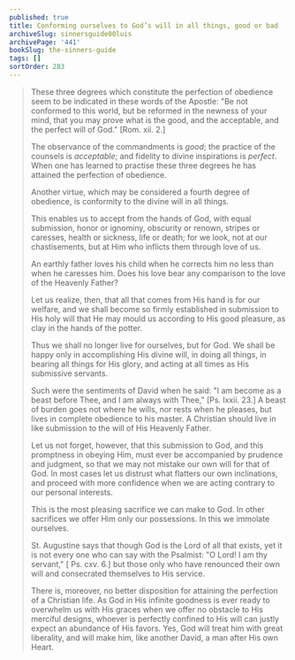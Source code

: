 ```yaml
---
published: true
title: Conforming ourselves to God’s will in all things, good or bad
archiveSlug: sinnersguide00luis
archivePage: '441'
bookSlug: the-sinners-guide
tags: []
sortOrder: 283
---
```


> These three degrees which constitute the perfection of obedience seem to be indicated in these words of the Apostle: "Be not conformed to this world, but be reformed in the newness of your mind, that you may prove what is the good, and the acceptable, and the perfect will of God." [Rom. xii. 2.]
> 
> The observance of the commandments is *good*; the practice of the counsels is *acceptable*; and fidelity to divine inspirations is *perfect*. When one has learned to practise these three degrees he has attained the perfection of obedience.
> 
> Another virtue, which may be considered a fourth degree of obedience, is conformity to the divine will in all things.
> 
> This enables us to accept from the hands of God, with equal submission, honor or ignominy, obscurity or renown, stripes or caresses, health or sickness, life or death; for we look, not at our chastisements, but at Him who inflicts them through love of us.
> 
> An earthly father loves his child when he corrects him no less than when he caresses him. Does his love bear any comparison to the love of the Heavenly Father?
> 
> Let us realize, then, that all that comes from His hand is for our welfare, and we shall become so firmly established in submission to His holy will that He may mould us according to His good pleasure, as clay in the hands of the potter.
> 
> Thus we shall no longer live for ourselves, but for God. We shall be happy only in accomplishing His divine will, in doing all things, in bearing all things for His glory, and acting at all times as His submissive servants.
> 
> Such were the sentiments of David when he said: "I am become as a beast before Thee, and I am always with Thee," [Ps. lxxii. 23.] A beast of burden goes not where he wills, nor rests when he pleases, but lives in complete obedience to his master. A Christian should live in like submission to the will of His Heavenly Father.
> 
> Let us not forget, however, that this submission to God, and this promptness in obeying Him, must ever be accompanied by prudence and judgment, so that we may not mistake our own will for that of God. In most cases let us distrust what flatters our own inclinations, and proceed with more confidence when we are acting contrary to our personal interests.
> 
> This is the most pleasing sacrifice we can make to God. In other sacrifices we offer Him only our possessions. In this we immolate ourselves.
> 
> St. Augustine says that though God is the Lord of all that exists, yet it is not every one who can say with the Psalmist: "O Lord! I am thy servant," [ Ps. cxv. 6.] but those only who have renounced their own will and consecrated themselves to His service.
> 
> There is, moreover, no better disposition for attaining the perfection of a Christian life. As God in His infinite goodness is ever ready to overwhelm us with His graces when we offer no obstacle to His merciful designs, whoever is perfectly confined to His will can justly expect an abundance of His favors. Yes, God will treat him with great liberality, and will make him, like another David, a man after His own Heart.

